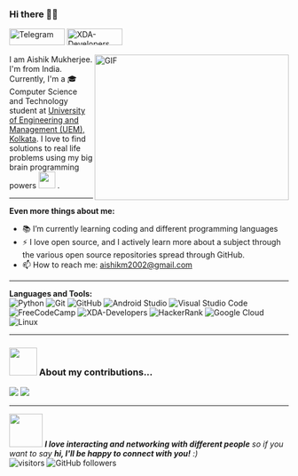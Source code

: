### Hi there 👋🏻

<a href="https://https://t.me/AISHIK999/" title="Telegram">
<img src=(https://img.shields.io/badge/Telegram-2CA5E0?style=for-the-badge&logo=telegram&logoColor=white" alt="Telegram"  width="100" height="30"></a>

<a href="https://forum.xda-developers.com/m/aishik999.11737149/" title="XDA-Developers">
<img src="https://img.shields.io/badge/XDA--Developers-%23AC6E2F.svg?style=for-the-badge&logo=XDA-Developers&logoColor=white" alt="XDA-Developers"  width="100" height="30"></a>

<p>
<img align="right" alt="GIF" src="https://cdna.artstation.com/p/assets/images/images/033/360/764/original/metin-seven-metin-seven-3d-animated-gif-animation-computer-work-night.gif?1609327662" width="350" height="262"/>
I am Aishik Mukherjee. I'm from India. Currently, I'm a 🎓 Computer Science and Technology student at <a href="https://uem.edu.in/uem-kolkata/">University of Engineering and Management (UEM), Kolkata</a>. I love to find solutions to real life problems using my big brain programming powers <img src="https://media.giphy.com/media/WUlplcMpOCEmTGBtBW/giphy.gif" width="30" > .
</p>

---
**Even more things about me:**

- 📚 I’m currently learning coding and different programming languages
- ⚡️ I love open source, and I actively learn more about a subject through the various open source repositories spread through GitHub.
- 📫 How to reach me: aishikm2002@gmail.com

---

**Languages and Tools:**  
![Python](https://img.shields.io/badge/-Python-FFD43B?style=flat-square&logo=Python "Python")
![Git](https://img.shields.io/badge/-Git-black?style=flat-square&logo=git "Git")
![GitHub](https://img.shields.io/badge/-GitHub-181717?style=flat-square&logo=github "GitHub")
![Android Studio](https://img.shields.io/badge/Android%20Studio-3DDC84.svg?style=for-the-badge&logo=android-studio&logoColor=white)
![Visual Studio Code](https://img.shields.io/badge/VisualStudioCode-0078d7.svg?style=for-the-badge&logo=visual-studio-code&logoColor=white)
![FreeCodeCamp](https://img.shields.io/badge/Freecodecamp-%23123.svg?&style=for-the-badge&logo=freecodecamp&logoColor=green)
![XDA-Developers](https://img.shields.io/badge/XDA--Developers-%23AC6E2F.svg?style=for-the-badge&logo=XDA-Developers&logoColor=white)
![HackerRank](https://img.shields.io/badge/-Hackerrank-2EC866?style=for-the-badge&logo=HackerRank&logoColor=white)
![Google Cloud](https://img.shields.io/badge/GoogleCloud-%234285F4.svg?style=for-the-badge&logo=google-cloud&logoColor=white)
![Linux](https://img.shields.io/badge/Linux-FCC624?style=for-the-badge&logo=linux&logoColor=black)

---

### <img src="https://media.giphy.com/media/VgCDAzcKvsR6OM0uWg/giphy.gif" width="50"> About my contributions...

<img  src="https://github-readme-stats.vercel.app/api?username=AISHIK999&&show_icons=true"/>
<img  src="https://github-readme-stats.vercel.app/api/top-langs/?username=AISHIK999&&show_icons=true"/>

---

<img src="https://media.giphy.com/media/LnQjpWaON8nhr21vNW/giphy.gif" width="60"> <em><b>I love interacting and networking with different people</b> so if you want to say <b>hi, I'll be happy to connect with you!</b> :)</em><br/>
![visitors](https://visitor-badge.laobi.icu/badge?page_id=AISHIK999.AISHIK999)
![GitHub followers](https://img.shields.io/github/followers/AISHIK999?label=Follow&style=plastic)
